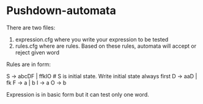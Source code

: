 # Pushdown-automata

There are two files:
1) expression.cfg where you write your expression to be tested
2) rules.cfg where are rules. Based on these rules, automata will accept or reject given word

Rules are in form:

S -> abcDF | ffkIO  # S is initial state. Write initial state always first
D -> aaD | fk
F -> a | b
I -> a
O -> b

Expression is in basic form but it can test only one word.

